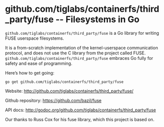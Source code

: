 github.com/tiglabs/containerfs/third_party/fuse -- Filesystems in Go
===================================

`github.com/tiglabs/containerfs/third_party/fuse` is a Go library for writing FUSE userspace
filesystems.

It is a from-scratch implementation of the kernel-userspace
communication protocol, and does not use the C library from the
project called FUSE. `github.com/tiglabs/containerfs/third_party/fuse` embraces Go fully for safety and
ease of programming.

Here’s how to get going:

    go get github.com/tiglabs/containerfs/third_party/fuse

Website: http://github.com/tiglabs/containerfs/third_party/fuse/

Github repository: https://github.com/bazil/fuse

API docs: http://godoc.org/github.com/tiglabs/containerfs/third_party/fuse

Our thanks to Russ Cox for his fuse library, which this project is
based on.
